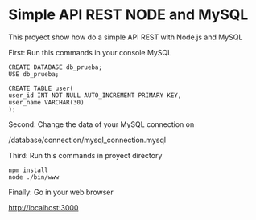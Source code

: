 # Simple API REST NODE and MySQL
This proyect show how do a simple API REST with Node.js and MySQL

First: Run this commands in your console MySQL

```shell
CREATE DATABASE db_prueba;
USE db_prueba;

CREATE TABLE user(
user_id INT NOT NULL AUTO_INCREMENT PRIMARY KEY,
user_name VARCHAR(30)
);
```

Second: Change the data of your MySQL connection on

/database/connection/mysql_connection.mysql

Third: Run this commands in proyect directory

```shell
npm install
node ./bin/www
```
Finally: Go in your web browser

<a href="http://localhost:3000">http://localhost:3000</a>
